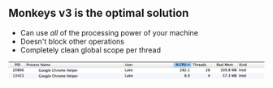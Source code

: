 ## Monkeys v3 is the optimal solution

* Can use _all_ of the processing power of your machine
* Doesn't block other operations
* Completely clean global scope per thread

<img src="resources/cpu_usage.png" alt="CPU usage > 100%" />